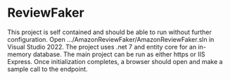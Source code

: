 # ReviewFaker

This project is self contained and should be able to run without further configuration. Open .../AmazonReviewFaker/AmazonReviewFaker.sln in Visual Studio 2022. The project uses .net 7 and entity core for an in-memory database. The main project can be run as either https or IIS Express. Once initialization completes, a browser should open and make a sample call to the endpoint.
